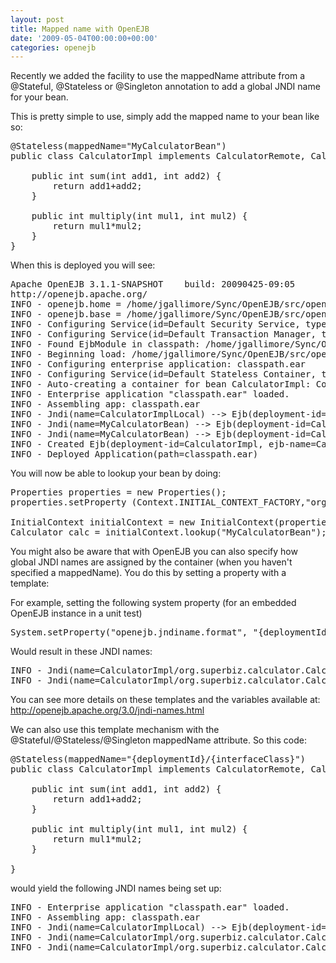 ```yaml
---
layout: post
title: Mapped name with OpenEJB
date: '2009-05-04T00:00:00+00:00'
categories: openejb
---
```

Recently we added the facility to use the mappedName attribute from a @Stateful, @Stateless or @Singleton annotation to add a global JNDI name for your bean.

This is pretty simple to use, simply add the mapped name to your bean like so:

<pre>
@Stateless(mappedName="MyCalculatorBean")
public class CalculatorImpl implements CalculatorRemote, CalculatorLocal {

	public int sum(int add1, int add2) {
		return add1+add2;
	}

	public int multiply(int mul1, int mul2) {
		return mul1*mul2;
	}
}
</pre>

When this is deployed you will see:

<pre>
Apache OpenEJB 3.1.1-SNAPSHOT    build: 20090425-09:05
http://openejb.apache.org/
INFO - openejb.home = /home/jgallimore/Sync/OpenEJB/src/openejb3/examples/simple-stateless
INFO - openejb.base = /home/jgallimore/Sync/OpenEJB/src/openejb3/examples/simple-stateless
INFO - Configuring Service(id=Default Security Service, type=SecurityService, provider-id=Default Security Service)
INFO - Configuring Service(id=Default Transaction Manager, type=TransactionManager, provider-id=Default Transaction Manager)
INFO - Found EjbModule in classpath: /home/jgallimore/Sync/OpenEJB/src/openejb3/examples/simple-stateless/target/classes
INFO - Beginning load: /home/jgallimore/Sync/OpenEJB/src/openejb3/examples/simple-stateless/target/classes
INFO - Configuring enterprise application: classpath.ear
INFO - Configuring Service(id=Default Stateless Container, type=Container, provider-id=Default Stateless Container)
INFO - Auto-creating a container for bean CalculatorImpl: Container(type=STATELESS, id=Default Stateless Container)
INFO - Enterprise application "classpath.ear" loaded.
INFO - Assembling app: classpath.ear
INFO - Jndi(name=CalculatorImplLocal) --> Ejb(deployment-id=CalculatorImpl)
INFO - Jndi(name=MyCalculatorBean) --> Ejb(deployment-id=CalculatorImpl)
INFO - Jndi(name=MyCalculatorBean) --> Ejb(deployment-id=CalculatorImpl)
INFO - Created Ejb(deployment-id=CalculatorImpl, ejb-name=CalculatorImpl, container=Default Stateless Container)
INFO - Deployed Application(path=classpath.ear)
</pre>

You will now be able to lookup your bean by doing: 

<pre>
Properties properties = new Properties();
properties.setProperty (Context.INITIAL_CONTEXT_FACTORY,"org.apache.openejb.client.LocalInitialContextFactory");

InitialContext initialContext = new InitialContext(properties);
Calculator calc = initialContext.lookup("MyCalculatorBean");
</pre>

You might also be aware that with OpenEJB you can also specify how global JNDI names are assigned by the container (when you haven't specified a mappedName). You do this by setting a property with a template:

For example, setting the following system property (for an embedded OpenEJB instance in a unit test)

<pre>
System.setProperty("openejb.jndiname.format", "{deploymentId}/{interfaceClass}");
</pre>

Would result in these JNDI names:

<pre>
INFO - Jndi(name=CalculatorImpl/org.superbiz.calculator.CalculatorLocal) --> Ejb(deployment-id=CalculatorImpl)
INFO - Jndi(name=CalculatorImpl/org.superbiz.calculator.CalculatorRemote) --> Ejb(deployment-id=CalculatorImpl)
</pre>

You can see more details on these templates and the variables available at: <a href="http://openejb.apache.org/3.0/jndi-names.html">http://openejb.apache.org/3.0/jndi-names.html</a>

<p>

We can also use this template mechanism with the @Stateful/@Stateless/@Singleton mappedName attribute. So this code:

<pre>
@Stateless(mappedName="{deploymentId}/{interfaceClass}")
public class CalculatorImpl implements CalculatorRemote, CalculatorLocal {

	public int sum(int add1, int add2) {
		return add1+add2;
	}

	public int multiply(int mul1, int mul2) {
		return mul1*mul2;
	}

}
</pre>

would yield the following JNDI names being set up:

<pre>
INFO - Enterprise application "classpath.ear" loaded.
INFO - Assembling app: classpath.ear
INFO - Jndi(name=CalculatorImplLocal) --> Ejb(deployment-id=CalculatorImpl)
INFO - Jndi(name=CalculatorImpl/org.superbiz.calculator.CalculatorRemote) --> Ejb(deployment-id=CalculatorImpl)
INFO - Jndi(name=CalculatorImpl/org.superbiz.calculator.CalculatorRemote) --> Ejb(deployment-id=CalculatorImpl)
</pre>





